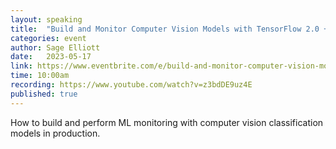 ```yaml
---
layout: speaking
title:  "Build and Monitor Computer Vision Models with TensorFlow 2.0 + WhyLabs - workshop"
categories: event
author: Sage Elliott
date:   2023-05-17
link: https://www.eventbrite.com/e/build-and-monitor-computer-vision-models-with-tensorflowkeras-whylabs-tickets-618013423787?aff=sage
time: 10:00am
recording: https://www.youtube.com/watch?v=z3bdDE9uz4E
published: true
---
```


How to build and perform ML monitoring with computer vision classification models in production.

